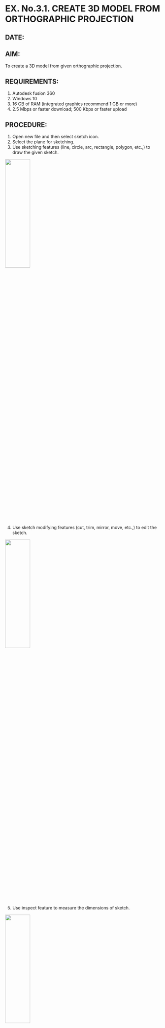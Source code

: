 # EX. No.3.1. CREATE 3D MODEL FROM ORTHOGRAPHIC PROJECTION
## DATE:
## AIM:
To create a 3D model from given orthographic projection.

## REQUIREMENTS:
1. Autodesk fusion 360
2. Windows 10
3. 16 GB of RAM (integrated graphics recommend 1 GB or more)
4. 2.5 Mbps or faster download; 500 Kbps or faster upload 

## PROCEDURE:
1.	Open new file and then select sketch icon.
2.	Select the plane for sketching. 
3.	Use sketching features (line, circle, arc, rectangle, polygon, etc.,) to draw the given sketch.

<img height=30% width=40% src="https://user-images.githubusercontent.com/113594316/198551199-8d9b7f6c-6ea7-4d59-8e8c-173f2b5e088f.png">

4.	Use sketch modifying features (cut, trim, mirror, move, etc.,) to edit the sketch.

<img height=30% width=40% src="https://user-images.githubusercontent.com/113594316/198551220-c7aa6694-4427-48e2-9d91-cd7e9615d651.png">

5.	Use inspect feature to measure the dimensions of sketch.

<img height=30% width=40% src="https://user-images.githubusercontent.com/113594316/198551270-45875855-43a7-4471-af35-bd10cd9dd153.png">

6.	After finishing the sketch use finish sketch option to finalize the sketch.

<img height=30% width=40% src="https://user-images.githubusercontent.com/113594316/198551309-8d7ac6c8-6740-479f-8186-195c89823fda.png">

7.	Use extrude option to convert 3D model from sketch

<img height=30% width=40% src="https://user-images.githubusercontent.com/113594316/198551340-fe1f3b48-df79-44ef-a4ae-ff1cd22503ea.png">

8.	After finishing the model convert to drawing sheet per  ISO standard.

<img height=30% width=40% src="https://user-images.githubusercontent.com/113594316/198551370-54509915-ec69-4862-9c17-156d61a83b11.png">

## INPUT:

<img height=30% width=40% src="https://user-images.githubusercontent.com/113594316/198551872-276f8b80-bea8-4d4a-b2e8-bfdcd1e9d3cc.png">

## OUTPUT:

<img height=80% width=90% src="https://github.com/laakshit-D/EX.-No.-3.1.-CREATE-3D-MODEL-FROM-ORTHOGRAPHIC-PROJECTION/assets/119559976/525c0b62-27f7-4d95-86c6-7dbd2be04ef4">

## RESULT:
Thus, 3D model is created from orthographic projection.
